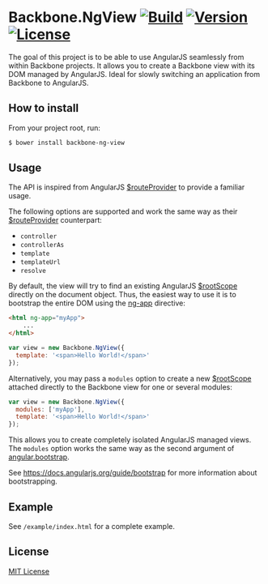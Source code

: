 # Backbone.NgView [![Build][build-image]][build-url] [![Version][version-image]][version-url] [![License][license-image]][license-url]

The goal of this project is to be able to use AngularJS seamlessly from within Backbone projects. It allows you to create a Backbone view with its DOM managed by AngularJS. Ideal for slowly switching an application from Backbone to AngularJS.

## How to install

From your project root, run:

```sh
$ bower install backbone-ng-view
```

## Usage

The API is inspired from AngularJS [$routeProvider][route-provider-url] to provide a familiar usage.

The following options are supported and work the same way as their [$routeProvider][route-provider-url] counterpart:

  * `controller`
  * `controllerAs`
  * `template`
  * `templateUrl`
  * `resolve`

By default, the view will try to find an existing AngularJS [$rootScope][root-scope-url] directly on the document object. Thus, the easiest way to use it is to bootstrap the entire DOM using the [ng-app][ng-app-url] directive:

```html
<html ng-app="myApp">
    ...
</html>
```

```javascript
var view = new Backbone.NgView({
  template: '<span>Hello World!</span>'
});
```

Alternatively, you may pass a `modules` option to create a new [$rootScope][root-scope-url] attached directly to the Backbone view for one or several modules:

```javascript
var view = new Backbone.NgView({
  modules: ['myApp'],
  template: '<span>Hello World!</span>'
});
```

This allows you to create completely isolated AngularJS managed views. The `modules` option works the same way as the second argument of [angular.bootstrap][bootstrap-url].

See https://docs.angularjs.org/guide/bootstrap for more information about bootstrapping.

## Example

See `/example/index.html` for a complete example.

## License

[MIT License][license-url]

[angular-url]: https://angularjs.org
[backbone-url]: http://backbonejs.org
[bootstrap-url]: https://docs.angularjs.org/api/ng/function/angular.bootstrap
[build-image]: http://img.shields.io/travis/rochdev/backbone-ng-view.svg
[build-url]: https://travis-ci.org/rochdev/backbone-ng-view
[license-image]: http://img.shields.io/badge/license-MIT-red.svg
[license-url]: http://en.wikipedia.org/wiki/MIT_License
[ng-app-url]: https://docs.angularjs.org/api/ng/directive/ngApp
[root-scope-url]: https://docs.angularjs.org/api/ng/service/$rootScope
[route-provider-url]: https://docs.angularjs.org/api/ngRoute/provider/$routeProvider
[version-image]: http://img.shields.io/github/tag/rochdev/backbone-ng-view.svg
[version-url]: https://github.com/rochdev/backbone-ng-view